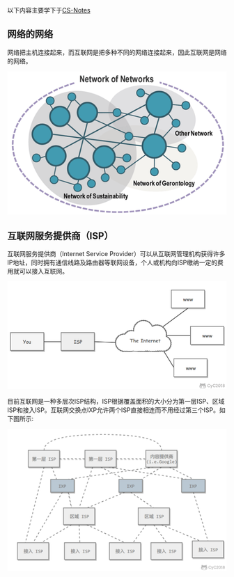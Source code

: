 
以下内容主要学下于[CS-Notes](https://github.com/CyC2018/CS-Notes)

## 网络的网络

网络把主机连接起来，而互联网是把多种不同的网络连接起来，因此互联网是网络的网络。

<div align="center">

![title](https://raw.githubusercontent.com/XQLong/Logging/master/img/2019/07/29/1564382407345-1564382407546.png)

</div>

## 互联网服务提供商（ISP）

互联网服务提供商（Internet Service Provider）可以从互联网管理机构获得许多IP地址，同时拥有通信线路及路由器等联网设备，个人或机构向ISP缴纳一定的费用就可以接入互联网。

<div align="center">

![title](https://raw.githubusercontent.com/XQLong/Logging/master/img/2019/07/29/1564383097823-1564383097828.png)

</div>

目前互联网是一种多层次ISP结构，ISP根据覆盖面积的大小分为第一层ISP、区域ISP和接入ISP。互联网交换点IXP允许两个ISP直接相连而不用经过第三个ISP。如下图所示:

<div align="center">

![title](https://raw.githubusercontent.com/XQLong/Logging/master/img/2019/07/29/1564383406217-1564383406221.png)

</div>
